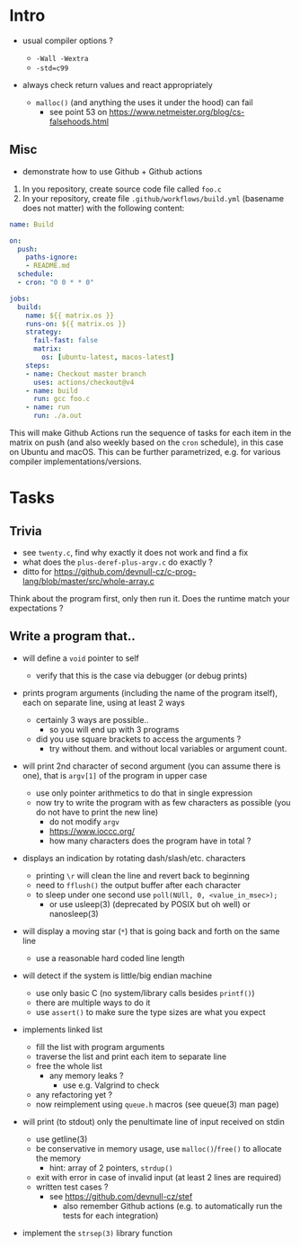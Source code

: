 # Intro

- usual compiler options ?
  - `-Wall -Wextra`
  - `-std=c99`

- always check return values and react appropriately
  - `malloc()` (and anything the uses it under the hood) can fail
    - see point 53 on https://www.netmeister.org/blog/cs-falsehoods.html


## Misc

- demonstrate how to use Github + Github actions

1. In you repository, create source code file called `foo.c`
1. In your repository, create file `.github/workflows/build.yml` (basename does not matter) with the following content:
```yaml
name: Build

on:
  push:
    paths-ignore:
    - README.md
  schedule:
  - cron: "0 0 * * 0"

jobs:
  build:
    name: ${{ matrix.os }}
    runs-on: ${{ matrix.os }}
    strategy:
      fail-fast: false
      matrix:
        os: [ubuntu-latest, macos-latest]
    steps:
    - name: Checkout master branch
      uses: actions/checkout@v4
    - name: build
      run: gcc foo.c
    - name: run
      run: ./a.out
```

This will make Github Actions run the sequence of tasks for each item in the matrix on push (and also weekly based on the `cron` schedule), 
in this case on Ubuntu and macOS. This can be further parametrized, e.g. for various compiler implementations/versions.

# Tasks

## Trivia

- see `twenty.c`, find why exactly it does not work and find a fix
- what does the `plus-deref-plus-argv.c` do exactly ?
- ditto for https://github.com/devnull-cz/c-prog-lang/blob/master/src/whole-array.c

Think about the program first, only then run it. Does the runtime match your expectations ?

## Write a program that..

- will define a `void` pointer to self
  - verify that this is the case via debugger (or debug prints)

- prints program arguments (including the name of the program itself),
  each on separate line, using at least 2 ways
  - certainly 3 ways are possible..
    - so you will end up with 3 programs
  - did you use square brackets to access the arguments ?
    - try without them. and without local variables or argument count.

- will print 2nd character of second argument (you can assume there is one), that is `argv[1]`
  of the program in upper case
  - use only pointer arithmetics to do that in single expression
  - now try to write the program with as few characters as possible (you do not have to print the new line)
    - do not modify `argv`
    - https://www.ioccc.org/
    - how many characters does the program have in total ?

- displays an indication by rotating dash/slash/etc. characters
  - printing `\r` will clean the line and revert back to beginning
  - need to `fflush()` the output buffer after each character
  - to sleep under one second use `poll(NUll, 0, <value_in_msec>);`
    - or use usleep(3) (deprecated by POSIX but oh well) or nanosleep(3) 

- will display a moving star (`*`) that is going back and forth on the same line
  - use a reasonable hard coded line length

- will detect if the system is little/big endian machine
  - use only basic C (no system/library calls besides `printf()`)
  - there are multiple ways to do it
  - use `assert()` to make sure the type sizes are what you expect

- implements linked list
  - fill the list with program arguments
  - traverse the list and print each item to separate line
  - free the whole list
    - any memory leaks ?
      - use e.g. Valgrind to check
  - any refactoring yet ?
  - now reimplement using `queue.h` macros (see queue(3) man page)

- will print (to stdout) only the penultimate line of input received on stdin
  - use getline(3)
  - be conservative in memory usage, use `malloc()`/`free()` to allocate the memory
    - hint: array of 2 pointers, `strdup()`
  - exit with error in case of invalid input (at least 2 lines are required)
  - written test cases ?
    - see https://github.com/devnull-cz/stef
      - also remember Github actions (e.g. to automatically run the tests for each integration)

- implement the `strsep(3)` library function
